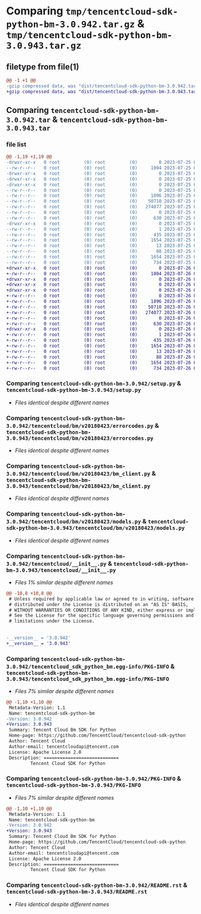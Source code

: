 # Comparing `tmp/tencentcloud-sdk-python-bm-3.0.942.tar.gz` & `tmp/tencentcloud-sdk-python-bm-3.0.943.tar.gz`

## filetype from file(1)

```diff
@@ -1 +1 @@
-gzip compressed data, was "dist/tencentcloud-sdk-python-bm-3.0.942.tar", last modified: Tue Jul 25 04:11:52 2023, max compression
+gzip compressed data, was "dist/tencentcloud-sdk-python-bm-3.0.943.tar", last modified: Wed Jul 26 00:31:33 2023, max compression
```

## Comparing `tencentcloud-sdk-python-bm-3.0.942.tar` & `tencentcloud-sdk-python-bm-3.0.943.tar`

### file list

```diff
@@ -1,19 +1,19 @@
-drwxr-xr-x   0 root         (0) root         (0)        0 2023-07-25 04:11:52.000000 tencentcloud-sdk-python-bm-3.0.942/
--rw-r--r--   0 root         (0) root         (0)     1004 2023-07-25 04:11:52.000000 tencentcloud-sdk-python-bm-3.0.942/setup.py
-drwxr-xr-x   0 root         (0) root         (0)        0 2023-07-25 04:11:52.000000 tencentcloud-sdk-python-bm-3.0.942/tencentcloud/
-drwxr-xr-x   0 root         (0) root         (0)        0 2023-07-25 04:11:52.000000 tencentcloud-sdk-python-bm-3.0.942/tencentcloud/bm/
-drwxr-xr-x   0 root         (0) root         (0)        0 2023-07-25 04:11:52.000000 tencentcloud-sdk-python-bm-3.0.942/tencentcloud/bm/v20180423/
--rw-r--r--   0 root         (0) root         (0)        0 2023-07-25 04:11:52.000000 tencentcloud-sdk-python-bm-3.0.942/tencentcloud/bm/v20180423/__init__.py
--rw-r--r--   0 root         (0) root         (0)     1896 2023-07-25 04:11:52.000000 tencentcloud-sdk-python-bm-3.0.942/tencentcloud/bm/v20180423/errorcodes.py
--rw-r--r--   0 root         (0) root         (0)    50710 2023-07-25 04:11:52.000000 tencentcloud-sdk-python-bm-3.0.942/tencentcloud/bm/v20180423/bm_client.py
--rw-r--r--   0 root         (0) root         (0)   274077 2023-07-25 04:11:52.000000 tencentcloud-sdk-python-bm-3.0.942/tencentcloud/bm/v20180423/models.py
--rw-r--r--   0 root         (0) root         (0)        0 2023-07-25 04:11:52.000000 tencentcloud-sdk-python-bm-3.0.942/tencentcloud/bm/__init__.py
--rw-r--r--   0 root         (0) root         (0)      630 2023-07-25 04:11:52.000000 tencentcloud-sdk-python-bm-3.0.942/tencentcloud/__init__.py
-drwxr-xr-x   0 root         (0) root         (0)        0 2023-07-25 04:11:52.000000 tencentcloud-sdk-python-bm-3.0.942/tencentcloud_sdk_python_bm.egg-info/
--rw-r--r--   0 root         (0) root         (0)        1 2023-07-25 04:11:52.000000 tencentcloud-sdk-python-bm-3.0.942/tencentcloud_sdk_python_bm.egg-info/dependency_links.txt
--rw-r--r--   0 root         (0) root         (0)      435 2023-07-25 04:11:52.000000 tencentcloud-sdk-python-bm-3.0.942/tencentcloud_sdk_python_bm.egg-info/SOURCES.txt
--rw-r--r--   0 root         (0) root         (0)     1654 2023-07-25 04:11:52.000000 tencentcloud-sdk-python-bm-3.0.942/tencentcloud_sdk_python_bm.egg-info/PKG-INFO
--rw-r--r--   0 root         (0) root         (0)       13 2023-07-25 04:11:52.000000 tencentcloud-sdk-python-bm-3.0.942/tencentcloud_sdk_python_bm.egg-info/top_level.txt
--rw-r--r--   0 root         (0) root         (0)       88 2023-07-25 04:11:52.000000 tencentcloud-sdk-python-bm-3.0.942/setup.cfg
--rw-r--r--   0 root         (0) root         (0)     1654 2023-07-25 04:11:52.000000 tencentcloud-sdk-python-bm-3.0.942/PKG-INFO
--rw-r--r--   0 root         (0) root         (0)      734 2023-07-25 04:11:52.000000 tencentcloud-sdk-python-bm-3.0.942/README.rst
+drwxr-xr-x   0 root         (0) root         (0)        0 2023-07-26 00:31:33.000000 tencentcloud-sdk-python-bm-3.0.943/
+-rw-r--r--   0 root         (0) root         (0)     1004 2023-07-26 00:31:33.000000 tencentcloud-sdk-python-bm-3.0.943/setup.py
+drwxr-xr-x   0 root         (0) root         (0)        0 2023-07-26 00:31:33.000000 tencentcloud-sdk-python-bm-3.0.943/tencentcloud/
+drwxr-xr-x   0 root         (0) root         (0)        0 2023-07-26 00:31:33.000000 tencentcloud-sdk-python-bm-3.0.943/tencentcloud/bm/
+drwxr-xr-x   0 root         (0) root         (0)        0 2023-07-26 00:31:33.000000 tencentcloud-sdk-python-bm-3.0.943/tencentcloud/bm/v20180423/
+-rw-r--r--   0 root         (0) root         (0)        0 2023-07-26 00:31:33.000000 tencentcloud-sdk-python-bm-3.0.943/tencentcloud/bm/v20180423/__init__.py
+-rw-r--r--   0 root         (0) root         (0)     1896 2023-07-26 00:31:33.000000 tencentcloud-sdk-python-bm-3.0.943/tencentcloud/bm/v20180423/errorcodes.py
+-rw-r--r--   0 root         (0) root         (0)    50710 2023-07-26 00:31:33.000000 tencentcloud-sdk-python-bm-3.0.943/tencentcloud/bm/v20180423/bm_client.py
+-rw-r--r--   0 root         (0) root         (0)   274077 2023-07-26 00:31:33.000000 tencentcloud-sdk-python-bm-3.0.943/tencentcloud/bm/v20180423/models.py
+-rw-r--r--   0 root         (0) root         (0)        0 2023-07-26 00:31:33.000000 tencentcloud-sdk-python-bm-3.0.943/tencentcloud/bm/__init__.py
+-rw-r--r--   0 root         (0) root         (0)      630 2023-07-26 00:31:33.000000 tencentcloud-sdk-python-bm-3.0.943/tencentcloud/__init__.py
+drwxr-xr-x   0 root         (0) root         (0)        0 2023-07-26 00:31:33.000000 tencentcloud-sdk-python-bm-3.0.943/tencentcloud_sdk_python_bm.egg-info/
+-rw-r--r--   0 root         (0) root         (0)        1 2023-07-26 00:31:33.000000 tencentcloud-sdk-python-bm-3.0.943/tencentcloud_sdk_python_bm.egg-info/dependency_links.txt
+-rw-r--r--   0 root         (0) root         (0)      435 2023-07-26 00:31:33.000000 tencentcloud-sdk-python-bm-3.0.943/tencentcloud_sdk_python_bm.egg-info/SOURCES.txt
+-rw-r--r--   0 root         (0) root         (0)     1654 2023-07-26 00:31:33.000000 tencentcloud-sdk-python-bm-3.0.943/tencentcloud_sdk_python_bm.egg-info/PKG-INFO
+-rw-r--r--   0 root         (0) root         (0)       13 2023-07-26 00:31:33.000000 tencentcloud-sdk-python-bm-3.0.943/tencentcloud_sdk_python_bm.egg-info/top_level.txt
+-rw-r--r--   0 root         (0) root         (0)       88 2023-07-26 00:31:33.000000 tencentcloud-sdk-python-bm-3.0.943/setup.cfg
+-rw-r--r--   0 root         (0) root         (0)     1654 2023-07-26 00:31:33.000000 tencentcloud-sdk-python-bm-3.0.943/PKG-INFO
+-rw-r--r--   0 root         (0) root         (0)      734 2023-07-26 00:31:33.000000 tencentcloud-sdk-python-bm-3.0.943/README.rst
```

### Comparing `tencentcloud-sdk-python-bm-3.0.942/setup.py` & `tencentcloud-sdk-python-bm-3.0.943/setup.py`

 * *Files identical despite different names*

### Comparing `tencentcloud-sdk-python-bm-3.0.942/tencentcloud/bm/v20180423/errorcodes.py` & `tencentcloud-sdk-python-bm-3.0.943/tencentcloud/bm/v20180423/errorcodes.py`

 * *Files identical despite different names*

### Comparing `tencentcloud-sdk-python-bm-3.0.942/tencentcloud/bm/v20180423/bm_client.py` & `tencentcloud-sdk-python-bm-3.0.943/tencentcloud/bm/v20180423/bm_client.py`

 * *Files identical despite different names*

### Comparing `tencentcloud-sdk-python-bm-3.0.942/tencentcloud/bm/v20180423/models.py` & `tencentcloud-sdk-python-bm-3.0.943/tencentcloud/bm/v20180423/models.py`

 * *Files identical despite different names*

### Comparing `tencentcloud-sdk-python-bm-3.0.942/tencentcloud/__init__.py` & `tencentcloud-sdk-python-bm-3.0.943/tencentcloud/__init__.py`

 * *Files 1% similar despite different names*

```diff
@@ -10,8 +10,8 @@
 # Unless required by applicable law or agreed to in writing, software
 # distributed under the License is distributed on an "AS IS" BASIS,
 # WITHOUT WARRANTIES OR CONDITIONS OF ANY KIND, either express or implied.
 # See the License for the specific language governing permissions and
 # limitations under the License.
 
 
-__version__ = '3.0.942'
+__version__ = '3.0.943'
```

### Comparing `tencentcloud-sdk-python-bm-3.0.942/tencentcloud_sdk_python_bm.egg-info/PKG-INFO` & `tencentcloud-sdk-python-bm-3.0.943/tencentcloud_sdk_python_bm.egg-info/PKG-INFO`

 * *Files 7% similar despite different names*

```diff
@@ -1,10 +1,10 @@
 Metadata-Version: 1.1
 Name: tencentcloud-sdk-python-bm
-Version: 3.0.942
+Version: 3.0.943
 Summary: Tencent Cloud Bm SDK for Python
 Home-page: https://github.com/TencentCloud/tencentcloud-sdk-python
 Author: Tencent Cloud
 Author-email: tencentcloudapi@tencent.com
 License: Apache License 2.0
 Description: ============================
         Tencent Cloud SDK for Python
```

### Comparing `tencentcloud-sdk-python-bm-3.0.942/PKG-INFO` & `tencentcloud-sdk-python-bm-3.0.943/PKG-INFO`

 * *Files 7% similar despite different names*

```diff
@@ -1,10 +1,10 @@
 Metadata-Version: 1.1
 Name: tencentcloud-sdk-python-bm
-Version: 3.0.942
+Version: 3.0.943
 Summary: Tencent Cloud Bm SDK for Python
 Home-page: https://github.com/TencentCloud/tencentcloud-sdk-python
 Author: Tencent Cloud
 Author-email: tencentcloudapi@tencent.com
 License: Apache License 2.0
 Description: ============================
         Tencent Cloud SDK for Python
```

### Comparing `tencentcloud-sdk-python-bm-3.0.942/README.rst` & `tencentcloud-sdk-python-bm-3.0.943/README.rst`

 * *Files identical despite different names*

